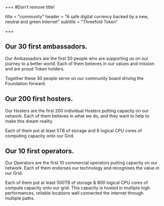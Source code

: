 +++
#Don't remove title!

title = "community"
header = "A safe digital currency backed by a new, neutral and green Internet"
subtitle = "Threefold Token"

+++
## Our 30 first ambassadors.

Our Ambassadors are the first 30 people who are supporting us on our journey to a better world. Each of them believes in our values and mission and are proud Token holders.

Together these 30 people serve on our community board driving the Foundation forward.


## Our 200 first hosters.

Our Hosters are the first 200 individual Hosters putting capacity on our network. Each of them believes in what we do, and they want to help to make this dream reality.

Each of them put at least 5TB of storage and 8 logical CPU cores of computing capacity onto our Grid.

## Our 10 first operators.

Our Operators are the first 10 commercial operators putting capacity on our network. Each of them endorses our technology and recognises the value in our Grid.

Each of them put at least 500TB of storage & 800 logical CPU cores of compute capacity onto our grid. This capacity is hosted in multiple high performances, reliable locations well connected the internet through multiple paths.